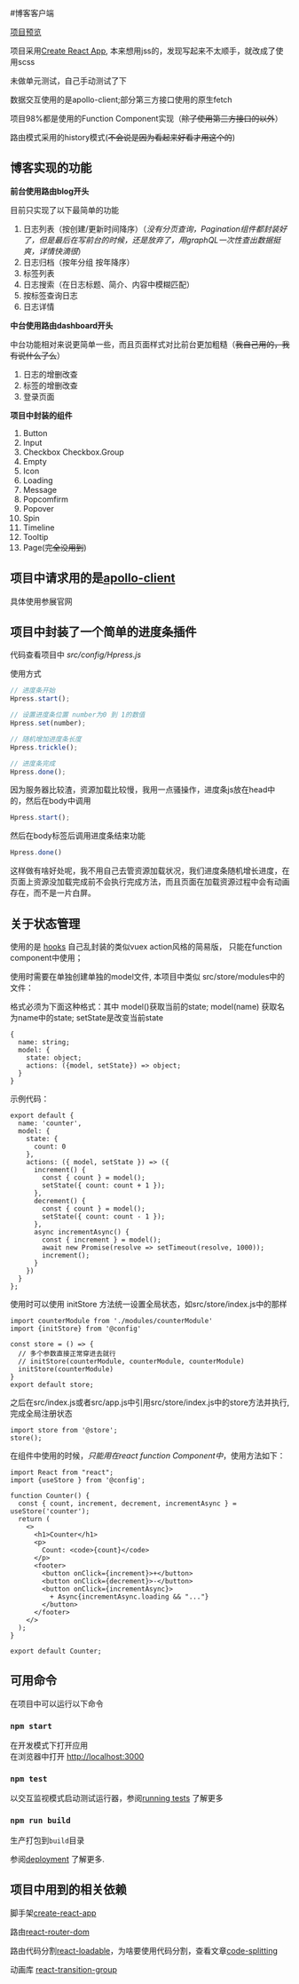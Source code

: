 #博客客户端

[项目预览](http://justpeth.com "烟雨不尽夜流离")

项目采用[Create React App](https://github.com/facebook/create-react-app), 本来想用jss的，发现写起来不太顺手，就改成了使用scss

未做单元测试，自己手动测试了下

数据交互使用的是apollo-client;部分第三方接口使用的原生fetch

项目98%都是使用的Function Component实现（~~除了使用第三方接口的以外~~）

路由模式采用的history模式(~~不会说是因为看起来好看才用这个的~~)

## 博客实现的功能

**前台使用路由blog开头**

目前只实现了以下最简单的功能

1. 日志列表（按创建/更新时间降序）（*没有分页查询，Pagination组件都封装好了，但是最后在写前台的时候，还是放弃了，用graphQL一次性查出数据挺爽，详情快滴很*）
2. 日志归档（按年分组 按年降序）
3. 标签列表
4. 日志搜索（在日志标题、简介、内容中模糊匹配）
5. 按标签查询日志
6. 日志详情

**中台使用路由dashboard开头**

中台功能相对来说更简单一些，而且页面样式对比前台更加粗糙（~~我自己用的，我有说什么了么~~）

1. 日志的增删改查
2. 标签的增删改查
3. 登录页面

**项目中封装的组件**

1. Button
2. Input
3. Checkbox Checkbox.Group
4. Empty
5. Icon
6. Loading
7. Message
8. Popcomfirm
9. Popover
10. Spin
11. Timeline
12. Tooltip
13. Page(~~完全没用到~~)

## 项目中请求用的是[apollo-client](https://www.apollographql.com/docs/react/)

具体使用参展官网

## 项目中封装了一个简单的进度条插件

代码查看项目中 *src/config/Hpress.js*

使用方式

```js
// 进度条开始
Hpress.start();

// 设置进度条位置 number为0 到 1的数值
Hpress.set(number);

// 随机增加进度条长度
Hpress.trickle();

// 进度条完成
Hpress.done();

```

因为服务器比较渣，资源加载比较慢，我用一点骚操作，进度条js放在head中的，然后在body中调用
```js
Hpress.start();
```
然后在body标签后调用进度条结束功能
```js
Hpress.done()
```
这样做有啥好处呢，我不用自己去管资源加载状况，我们进度条随机增长进度，在页面上资源没加载完成前不会执行完成方法，而且页面在加载资源过程中会有动画存在，而不是一片白屏。

## 关于状态管理

使用的是 [hooks](https://zh-hans.reactjs.org/docs/hooks-intro.html) 自己乱封装的类似vuex action风格的简易版， 只能在function component中使用；

使用时需要在单独创建单独的model文件, 本项目中类似 src/store/modules中的文件：

格式必须为下面这种格式：其中 model()获取当前的state; model(name) 获取名为name中的state; setState是改变当前state
```
{
  name: string;
  model: {
    state: object;
    actions: ({model, setState}) => object;
  }
}
```
示例代码：
```
export default {
  name: 'counter',
  model: {
    state: {
      count: 0
    },
    actions: ({ model, setState }) => ({
      increment() {
        const { count } = model();
        setState({ count: count + 1 });
      },
      decrement() {
        const { count } = model();
        setState({ count: count - 1 });
      },
      async incrementAsync() {
        const { increment } = model();
        await new Promise(resolve => setTimeout(resolve, 1000));
        increment();
      }
    })
  }
};
```
使用时可以使用 initStore 方法统一设置全局状态，如src/store/index.js中的那样

```
import counterModule from './modules/counterModule'
import {initStore} from '@config'

const store = () => {
  // 多个参数直接正常穿进去就行
  // initStore(counterModule, counterModule, counterModule)
  initStore(counterModule)
}
export default store;
```

之后在src/index.js或者src/app.js中引用src/store/index.js中的store方法并执行,完成全局注册状态

```
import store from '@store';
store();
```
在组件中使用的时候，*只能用在react function Component中*，使用方法如下：

```
import React from "react";
import {useStore } from '@config';

function Counter() {
  const { count, increment, decrement, incrementAsync } = useStore('counter');
  return (
    <>
      <h1>Counter</h1>
      <p>
        Count: <code>{count}</code>
      </p>
      <footer>
        <button onClick={increment}>+</button>
        <button onClick={decrement}>-</button>
        <button onClick={incrementAsync}>
          + Async{incrementAsync.loading && "..."}
        </button>
      </footer>
    </>
  );
}

export default Counter;

```

## 可用命令

在项目中可以运行以下命令

### `npm start`

在开发模式下打开应用<br>
在浏览器中打开 [http://localhost:3000](http://localhost:3000)

### `npm test`

以交互监视模式启动测试运行器，参阅[running tests](https://facebook.github.io/create-react-app/docs/running-tests) 了解更多

### `npm run build`

生产打包到`build`目录

参阅[deployment](https://facebook.github.io/create-react-app/docs/deployment) 了解更多.

## 项目中用到的相关依赖

脚手架[create-react-app](https://github.com/facebook/create-react-app)

路由[react-router-dom](https://reacttraining.com/react-router/web/guides/quick-start)

路由代码分割[react-loadable](https://serverless-stack.com/chapters/code-splitting-in-create-react-app.html)，为啥要使用代码分割，查看文章[code-splitting](https://serverless-stack.com/chapters/code-splitting-in-create-react-app.html)

动画库 [react-transition-group](https://reactcommunity.org/react-transition-group/)